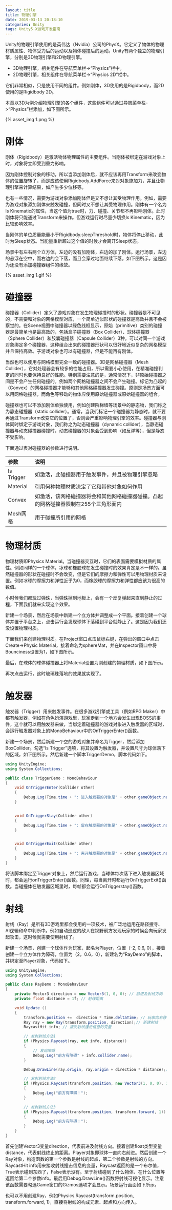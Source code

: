 ```yaml
---
layout: title
title: 物理引擎
date: 2019-03-13 20:18:10
categories: Unity
tags: Unity5.X游戏开发指南
---
```

Unity的物理引擎使用的是英伟达（Nvidia）公司的PhysX。它定义了物体的物理材质属性、物体受力后的运动以及物体碰撞后的运动。Unity有两个独立的物理引擎，分别是3D物理引擎和2D物理引擎。

<!--more-->

* 3D物理引擎，相关组件在导航菜单栏->“Physics”栏中。
* 2D物理引擎，相关组件在导航菜单栏->“Physics 2D”栏中。

它们非常相似，只是使用不同的组件。例如刚体，3D使用的是Rigidbody，而2D使用的是Rigidbody 2D。

本章以3D为例介绍物理引擎的各个组件，这些组件可以通过导航菜单栏->“Physics”栏添加，如下图所示。

{% asset_img 1.png %}

<!--more-->

# 刚体

刚体（Rigidbody）是激活物体物理属性的主要组件。当刚体被绑定在游戏对象上时，对象将立即受到重力影响。

因为刚体控制对象的移动，所以当添加刚体后，就不应该再用Transform来改变物体的位置旋转了，而是应该使用Rigidbody.AddForce来对对象施加力，并且让物理引擎来计算结果，如产生多少位移等。

也有一些情况，需要为游戏对象添加刚体但是又不想让其受物理作用。例如，需要为游戏对象添加刚体来触发碰撞，但同时又不想让其受物理作用。刚体有一个名为Is Kinematic的属性，当这个值为true时，力、碰撞、关节都不再影响刚体。此时刚体将只能通过Transform来操作。但游戏运行时尽量少切换Is Kinematic，因为比较影响效率。

当刚体的单位质量能量小于Rigidbody.sleepThreshold时，物体将停止移动，此时为Sleep状态。当能量重新超过这个值的时候才会离开Sleep状态。

场景中有左右两个立方体，左边的没有加刚体，右边的加了刚体。运行场景，左边的悬浮在空中，而右边的会下落，而且会穿过地面继续下落，如下图所示，这是因为还没有添加碰撞器组件的缘故。

{% asset_img 1.gif %}

# 碰撞器

碰撞器（Collider）定义了游戏对象在发生物理碰撞时的形状。碰撞器是不可见的，不需要和对象的网格模型对应，一个简单近似形状的碰撞器是高效并且不会被察觉的。在Scene视图中碰撞器以绿色线框显示，原始（primitive）类别的碰撞器是最简单也是最高效的，包括盒子碰撞器（Box  Collider）、球体碰撞器（Sphere Collider）和胶囊碰撞器（Capsule Collider）3种。可以对同一个游戏对象绑定多个碰撞器，这种组合出来的碰撞器形状可以很好地近似复杂的网格模型并且保持高效。子游戏对象也可以有碰撞器，但是不能再有刚体。

当然也可以使用与网格模型完全一致的碰撞器。3D是网格碰撞器（Mesh Collider），它对处理器会有较多的性能占用，所以需要小心使用，在精准碰撞判定的同时也要保持良好的性能。特别需要注意的是，通常情况下，非原始碰撞器之间是不会产生任何碰撞的。例如两个网格碰撞器之间不会产生碰撞。标记为凸起的（Convex）的网格碰撞器才能够和其他网格碰撞器发生碰撞。原则是场景方面可以用网格碰撞器，而角色等移动的物体应使用原始碰撞器或原始碰撞器的组合。

碰撞器也可以不添加刚体单独使用，例如创建阶梯墙等场景中的静态物，我们称之为静态碰撞器（static collider）。通常，当我们标记一个碰撞器为静态时，就不要再通过Transform改变它的位置了，否则会严重影响物理引擎的效率。碰撞器与刚体同时绑定于游戏对象，我们称之为动态碰撞器（dynamic collider），当静态碰撞器与动态碰撞器碰撞时，动态碰撞器的对象会受到影响（如反弹等），但是静态不受影响。

下面通过表对碰撞器的参数进行说明。

| 参数  | 说明  |
| :------------ | :------------ |
| Is Trigger  | 如激活，此碰撞器用于触发事件，并且被物理引擎忽略  |
| Material  | 引用何种物理材质决定了它和其他对象如何作用  |
| Convex  | 如激活，该网格碰撞器将会和其他网格碰撞器碰撞。凸起的网格碰撞器限制在255个三角形面内  |
| Mesh网格  | 用于碰撞所引用的网格  |

# 物理材质

物理材质即Physics Material。当碰撞器交互时，它们的表面需要模拟材质的属性。例如同样的一个球体，冰球和橡胶球在发生碰撞时的效果肯定是不一样的。虽然碰撞器的形状在碰撞时不会改变，但是它们的摩擦力和弹性可以用物理材质来设置。例如冰球的摩擦力和弹性近乎为0，而橡胶球的摩擦力和弹性都应该为很高的数值。

小时候我们都玩过弹珠，当弹珠掉到地板上，会有一个反复弹起来直到静止的过程，下面我们就来实现这个效果。

新建一个场景，然后在场景中新建一个立方体并调整成一个平面。接着创建一个球体并置于平台之上，点击运行会发现球体下落碰到平台就静止了。这是因为我们还没设置物理材质。

下面我们来创建物理材质。在Project窗口点击鼠标右键，在弹出的窗口中点击Create->Physic Material，接着命名为sphereMat，并在Inspector窗口中将Bounciness设置为1，如下图所示。

最后，在球体的球体碰撞器上将Material设置为刚创建的物理材质，如下图所示。

再次点击运行，这时玻璃珠落地的效果就实现了。


# 触发器

触发器（Trigger）用来触发事件。在很多游戏引擎或工具（例如RPG Maker）中都有触发器，例如在角色扮演游戏里，玩家走到一个地方会发生出现BOSS的事件，这个就可以用触发器来做，当绑定着碰撞器的游戏对象进入触发器的区域时，会运行触发器对象上的MonoBehaviour中的OnTriggerEnter()函数。

新建一个场景，然后新建一个空的游戏对象并命名为Tigger，然后添加BoxCollider。勾选“Is Trigger”选项，将其设置为触发器，并设置尺寸为球体落下的区域，如下图所示。然后新建一个脚本TriggerDemo，脚本代码如下。
```cs
using UnityEngine;
using System.Collections;

public class TriggerDemo : MonoBehaviour 
{
	void OnTriggerEnter(Collider other) 
	{
		Debug.Log(Time.time + ": 进入触发器的对象是" + other.gameObject.name);
	}


	void OnTriggerStay(Collider other) 
	{
		Debug.Log(Time.time + ": 留在触发器的对象是" + other.gameObject.name);
	}


	void OnTriggerExit(Collider other) 
	{
		Debug.Log(Time.time + ": 离开触发器的对象是" + other.gameObject.name);
	}
}
```
将该脚本绑定至Trigger对象上，然后运行游戏，当球体每次落下进入触发器区域时，都会运行onTriggerEnter()函数。同理，每当离开时都运行OnTriggerExit()函数。当碰撞体在触发器区城里时，每帧都会运行OnTriggerstay()函数。

# 射线

射线（Ray）是所有3D游戏里都会使用的一项技术，被广泛地运用在路径搜寻、AI逻辑和命中判断中。例如自动巡逻的敌人在视野前方发现玩家的时候会向玩家发起攻击，这时候就需要使用射线了。

新建一个场景，创建一个球体作为玩家，起名为Player，位置（-2, 0.6, 0），接着创建一个立方体作为障碍，位置为（2，0.6，0），新建名为“RayDemo”的脚本，并绑定至Player对象，代码如下。

```cs
using UnityEngine;
using System.Collections;

public class RayDemo : MonoBehaviour 
{
	private Vector3 direction = new Vector3(1, 0, 0); // 前进及射线方向
	private float distance = 1f; // 射线距离

	void Update ()
	{
		transform.position +=  direction * Time.deltaTime; // 玩家向右移动
		Ray ray = new Ray(transform.position, direction);// 新建射线
		RaycastHit info; // 接受射线撞击信息的变量

		// 发射射线方法1
		if (Physics.Raycast(ray, out info, distance))
		{
		    // 发现障碍
		    Debug.Log("前方有障碍" + info.collider.name);
		}

		Debug.DrawLine(ray.origin, ray.origin + direction * distance);//用DrawLine显示射线

		// 发射射线方法2
		if (Physics.Raycast(transform.position, new Vector3(1, 0, 0), 1)) 
		{
			Debug.Log("前方有障碍！");
		}

		// 发射射线方法3
		if (Physics.Raycast(transform.position, transform.forward, 1)) 
		{
			Debug.Log("前方有障碍！");
		}
	}
}
```
首先创建Vector3变量direction，代表前进及射线方向。接着创建float类型变量distance，代表射线终止的距离。Player对象即球体一直向右前进。然后创建一个Ray对象，构造函数的第一个参数是射线的起点，第二个参数是射线的方向。RaycastHit info用来接收射线撞击信息的变量，Raycast返回的是一个布尔值，True表示碰到东西了，False表示没有。至于射线碰到了什么物体、在什么位置等返回给第二个参数info。最后用Debug.DrawLine()函数将射线可视化显示。注意该函数需要勾选Game窗口的Gizmos选项才会显示。场景运行画面如下所示。
  
也可以不用创建Ray，例如Physics.Raycast(transform.position, transform.forward, 1)，直接将射线的构成元素、起点和方向传入。